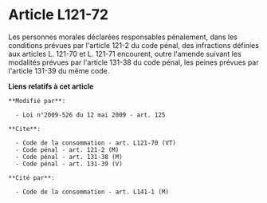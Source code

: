 # Article L121-72

Les personnes morales déclarées responsables pénalement, dans les conditions prévues par l'article 121-2 du code pénal, des
infractions définies aux articles L. 121-70 et L. 121-71 encourent, outre l'amende suivant les modalités prévues par
l'article 131-38 du code pénal, les peines prévues par l'article 131-39 du même code.

**Liens relatifs à cet article**

	**Modifié par**:

	  - Loi n°2009-526 du 12 mai 2009 - art. 125

	**Cite**:

	  - Code de la consommation - art. L121-70 (VT)
	  - Code pénal - art. 121-2 (M)
	  - Code pénal - art. 131-38 (M)
	  - Code pénal - art. 131-39 (V)

	**Cité par**:

	  - Code de la consommation - art. L141-1 (M)
